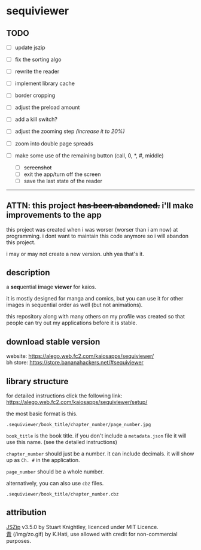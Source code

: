 # sequiviewer

## TODO

- [ ]  update jszip
- [ ]  fix the sorting algo
- [ ]  rewrite the reader 
- [ ]  implement library cache 
- [ ]  border cropping
- [ ]  adjust the preload amount
- [ ]  add a kill switch? 
- [ ]  adjust the zooming step *(increase it to 20%)*
- [ ]  zoom into double page spreads 
- [ ]  make some use of the remaining button (call, 0, *, #, middle)
   
    - [ ]  ~~screenshot~~
    - [ ]  exit the app/turn off the screen
    - [ ]  save the last state of the reader

---



## ATTN: this project ~~has been abandoned.~~ i'll make improvements to the app


this project was created when i was worser (worser than i am now) at programming. i dont want to maintain this code anymore so i will abandon this project.

i may or may not create a new version. uhh yea that's it.

## description

a **seq**uential **i**mage **viewer** for kaios.

it is mostly designed for manga and comics, but you can use it for other images in sequential order as well (but not animations).

this repository along with many others on my profile was created so that people can try out my applications before it is stable.

## download stable version
website: https://alego.web.fc2.com/kaiosapps/sequiviewer/  
bh store: https://store.bananahackers.net/#sequiviewer

## library structure
for detailed instructions click the following link: https://alego.web.fc2.com/kaiosapps/sequiviewer/setup/

the most basic format is this.

    .sequiviewer/book_title/chapter_number/page_number.jpg

`book_title` is the book title. if you don't include a `metadata.json` file it will use this name. (see the detailed instructions)

`chapter_number` should just be a number. it can include decimals. it will show up as `Ch. #` in the application.

`page_number` should be a whole number.

alternatively, you can also use `cbz` files.

    .sequiviewer/book_title/chapter_number.cbz

## attribution
[JSZip](http://stuartk.com/jszip) v3.5.0 by Stuart Knightley, licenced under MIT Licence.  
[青](https://www.pixiv.net/en/artworks/58306343) (/img/zo.gif) by K.Hati, use allowed with credit for non-commercial purposes.
